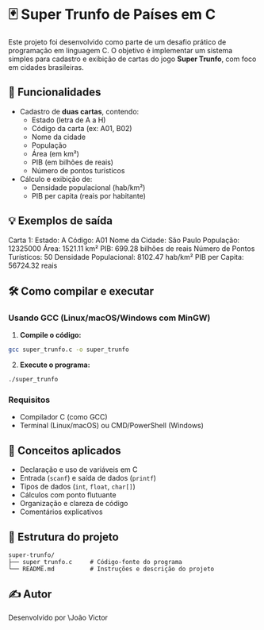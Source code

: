 # 🃏 Super Trunfo de Países em C

Este projeto foi desenvolvido como parte de um desafio prático de programação em linguagem C. O objetivo é implementar um sistema simples para cadastro e exibição de cartas do jogo **Super Trunfo**, com foco em cidades brasileiras.

## 🚀 Funcionalidades

- Cadastro de **duas cartas**, contendo:
  - Estado (letra de A a H)
  - Código da carta (ex: A01, B02)
  - Nome da cidade
  - População
  - Área (em km²)
  - PIB (em bilhões de reais)
  - Número de pontos turísticos
- Cálculo e exibição de:
  - Densidade populacional (hab/km²)
  - PIB per capita (reais por habitante)

## 💡 Exemplos de saída

Carta 1:
Estado: A
Código: A01
Nome da Cidade: São Paulo
População: 12325000
Área: 1521.11 km²
PIB: 699.28 bilhões de reais
Número de Pontos Turísticos: 50
Densidade Populacional: 8102.47 hab/km²
PIB per Capita: 56724.32 reais

## 🛠️ Como compilar e executar

### Usando GCC (Linux/macOS/Windows com MinGW)

1. **Compile o código:**

```bash
gcc super_trunfo.c -o super_trunfo
````

2. **Execute o programa:**

```bash
./super_trunfo
```

### Requisitos

* Compilador C (como GCC)
* Terminal (Linux/macOS) ou CMD/PowerShell (Windows)

## 🧠 Conceitos aplicados

* Declaração e uso de variáveis em C
* Entrada (`scanf`) e saída de dados (`printf`)
* Tipos de dados (`int`, `float`, `char[]`)
* Cálculos com ponto flutuante
* Organização e clareza de código
* Comentários explicativos

## 📁 Estrutura do projeto

```
super-trunfo/
├── super_trunfo.c     # Código-fonte do programa
└── README.md          # Instruções e descrição do projeto
```

## ✍️ Autor

Desenvolvido por \João Victor
